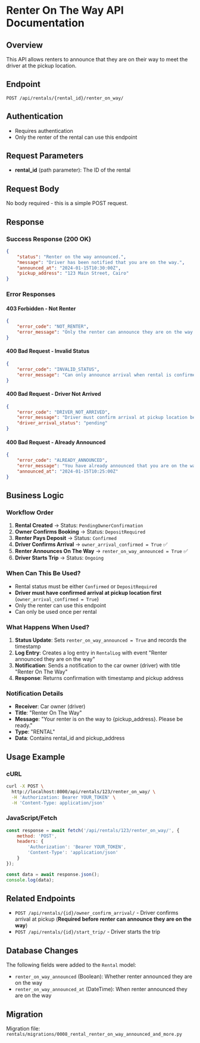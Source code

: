 # Renter On The Way API Documentation

## Overview
This API allows renters to announce that they are on their way to meet the driver at the pickup location.

## Endpoint
```
POST /api/rentals/{rental_id}/renter_on_way/
```

## Authentication
- Requires authentication
- Only the renter of the rental can use this endpoint

## Request Parameters
- **rental_id** (path parameter): The ID of the rental

## Request Body
No body required - this is a simple POST request.

## Response

### Success Response (200 OK)
```json
{
    "status": "Renter on the way announced.",
    "message": "Driver has been notified that you are on the way.",
    "announced_at": "2024-01-15T10:30:00Z",
    "pickup_address": "123 Main Street, Cairo"
}
```

### Error Responses

#### 403 Forbidden - Not Renter
```json
{
    "error_code": "NOT_RENTER",
    "error_message": "Only the renter can announce they are on the way."
}
```

#### 400 Bad Request - Invalid Status
```json
{
    "error_code": "INVALID_STATUS",
    "error_message": "Can only announce arrival when rental is confirmed. Current status: PendingOwnerConfirmation"
}
```

#### 400 Bad Request - Driver Not Arrived
```json
{
    "error_code": "DRIVER_NOT_ARRIVED",
    "error_message": "Driver must confirm arrival at pickup location before you can announce you are on the way.",
    "driver_arrival_status": "pending"
}
```

#### 400 Bad Request - Already Announced
```json
{
    "error_code": "ALREADY_ANNOUNCED",
    "error_message": "You have already announced that you are on the way.",
    "announced_at": "2024-01-15T10:25:00Z"
}
```

## Business Logic

### Workflow Order
1. **Rental Created** → Status: `PendingOwnerConfirmation`
2. **Owner Confirms Booking** → Status: `DepositRequired`
3. **Renter Pays Deposit** → Status: `Confirmed`
4. **Driver Confirms Arrival** → `owner_arrival_confirmed = True` ✅
5. **Renter Announces On The Way** → `renter_on_way_announced = True` ✅
6. **Driver Starts Trip** → Status: `Ongoing`

### When Can This Be Used?
- Rental status must be either `Confirmed` or `DepositRequired`
- **Driver must have confirmed arrival at pickup location first** (`owner_arrival_confirmed = True`)
- Only the renter can use this endpoint
- Can only be used once per rental

### What Happens When Used?
1. **Status Update**: Sets `renter_on_way_announced = True` and records the timestamp
2. **Log Entry**: Creates a log entry in `RentalLog` with event "Renter announced they are on the way"
3. **Notification**: Sends a notification to the car owner (driver) with title "Renter On The Way"
4. **Response**: Returns confirmation with timestamp and pickup address

### Notification Details
- **Receiver**: Car owner (driver)
- **Title**: "Renter On The Way"
- **Message**: "Your renter is on the way to {pickup_address}. Please be ready."
- **Type**: "RENTAL"
- **Data**: Contains rental_id and pickup_address

## Usage Example

### cURL
```bash
curl -X POST \
  http://localhost:8000/api/rentals/123/renter_on_way/ \
  -H 'Authorization: Bearer YOUR_TOKEN' \
  -H 'Content-Type: application/json'
```

### JavaScript/Fetch
```javascript
const response = await fetch('/api/rentals/123/renter_on_way/', {
    method: 'POST',
    headers: {
        'Authorization': 'Bearer YOUR_TOKEN',
        'Content-Type': 'application/json'
    }
});

const data = await response.json();
console.log(data);
```

## Related Endpoints
- `POST /api/rentals/{id}/owner_confirm_arrival/` - Driver confirms arrival at pickup (**Required before renter can announce they are on the way**)
- `POST /api/rentals/{id}/start_trip/` - Driver starts the trip

## Database Changes
The following fields were added to the `Rental` model:
- `renter_on_way_announced` (Boolean): Whether renter announced they are on the way
- `renter_on_way_announced_at` (DateTime): When renter announced they are on the way

## Migration
Migration file: `rentals/migrations/0008_rental_renter_on_way_announced_and_more.py` 